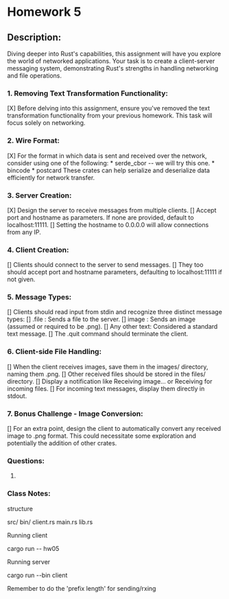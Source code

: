 # Homework 5

## Description:

Diving deeper into Rust's capabilities, this assignment will have you explore the world of networked applications. Your task is to create a client-server messaging system, demonstrating Rust's strengths in handling networking and file operations.

### 1. Removing Text Transformation Functionality:

  [X] Before delving into this assignment, ensure you've removed the text transformation functionality from your previous homework. This task will focus solely on networking.

### 2. Wire Format:

  [X] For the format in which data is sent and received over the network, consider using one of the following:
    * serde_cbor -- we will try this one.
    * bincode
    * postcard
  These crates can help serialize and deserialize data efficiently for network transfer.

### 3. Server Creation:

  [X] Design the server to receive messages from multiple clients.
  [] Accept port and hostname as parameters. If none are provided, default to localhost:11111.
  [] Setting the hostname to 0.0.0.0 will allow connections from any IP.

### 4. Client Creation:

  [] Clients should connect to the server to send messages.
  [] They too should accept port and hostname parameters, defaulting to localhost:11111 if not given.

### 5. Message Types:

  [] Clients should read input from stdin and recognize three distinct message types:
    [] .file <path>: Sends a file to the server.
    [] image <path>: Sends an image (assumed or required to be .png).
    [] Any other text: Considered a standard text message.
  [] The .quit command should terminate the client.

### 6. Client-side File Handling:

  [] When the client receives images, save them in the images/ directory, naming them <timestamp>.png.
  [] Other received files should be stored in the files/ directory.
  [] Display a notification like Receiving image... or Receiving <filename> for incoming files.
  [] For incoming text messages, display them directly in stdout.

### 7. Bonus Challenge - Image Conversion:

  [] For an extra point, design the client to automatically convert any received image to .png format. This could necessitate some exploration and potentially the addition of other crates.

### Questions:

1. 

### Class Notes:


structure 

src/
  bin/ 
    client.rs
  main.rs
  lib.rs

Running client

  cargo run -- hw05

Running server

  cargo run --bin client

Remember to do the 'prefix length' for sending/rxing